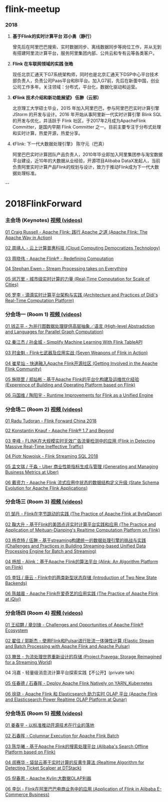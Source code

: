 # flink-meetup



### 2018

1. **基于Flink的实时计算平台 邓小勇（静行）**

   曾先后在阿里巴巴搜索、实时数据同步、离线数据同步等岗位工作，并从无到有搭建阿里流计算平台，服务阿里集团内部、公共云和专有云等各类客户。



2. **Flink 在车联网领域的实践 张皓**

   现任北京汇通天下G7系统架构师，同时也是北京汇通天下DSP中心平台技术部负责人，负责公司Paas平台和BI平台。加入G7前，先后在新蛋中国，创业公司工作多年。关注领域：分布式，平台化，数据化驱动和运营。



3. **《Flink 技术介绍和新功能展望》 伍翀（云邪）**

   北京理工大学硕士毕业，2015 年加入阿里巴巴，参与阿里巴巴实时计算引擎 JStorm 的开发与设计。2016 年开始从事阿里新一代实时计算引擎 Blink SQL 的开发与优化，并活跃于 Flink 社区，于2017年2月成为ApacheFlink Committer，是国内早期 Flink Committer 之一。目前主要专注于分布式处理和实时计算，热爱开源，热爱分享。

   

4. 《Flink: 下一代大数据处理引擎》 陈守元（巴真）

   阿里巴巴实时计算团队产品负责人，2010年毕业即加入阿里集团参与淘宝数据平台建设，近10年的大数据从业经验，开源项目Alibaba DataX发起人，当前负责阿里实时计算产品Flink的规划与设计，致力于推动Flink成为下一代大数据处理标准。



--

# 2018FlinkForward


### 主会场 (Keynotes) [视频 (videos)](https://yq.aliyun.com/live/701)

[01 Craig Russell - Apache Flink: 践行 Apache 之道 (Apache Flink: The Apache Way in Action)](https://files.alicdn.com/tpsservice/b40e46ca0abcef3e3f12f7fe12c46f0a.pdf)

[02 周靖人 - 云上计算普惠科技 (Cloud Computing Democratizes Technology)](https://files.alicdn.com/tpsservice/9a90a15cc2666348aa7e2fef4846eea7.pdf)

[03 蒋晓伟 - Apache Flink® - Redefining Computation](https://files.alicdn.com/tpsservice/62fa5ebcd23ea0b8a956f2a06197b57a.pdf )

[04 Stephan Ewen - Stream Processing takes on Everything](https://files.alicdn.com/tpsservice/9759cf4877c51e0c5aec6244cfe399b0.pdf)

[05 闵万里 - 城市级实时计算的力量 (Real-Time Computation for Scale of Cities)](https://files.alicdn.com/tpsservice/5f3272c3212b77cd835ff020d9954480.pdf)

[06 罗李 - 滴滴实时计算平台架构与实践 (Architecture and Practices of Didi's Real-Time Computation Platform)](https://files.alicdn.com/tpsservice/aca017af879a657ed0983b8f1cf4bbfd.pdf)


### 分会场一 (Room 1) [视频 (videos)](https://yq.aliyun.com/live/703)

[01 钱正平 - 为并行图数据处理提供高层抽象／语言 (High-level Abstradction and Languages for Parallel Graph Computation)](https://files.alicdn.com/tpsservice/1f9799e34cd9ce22678b1ed13b71e615.pdf)

[02 秦江杰 / 孙金城 - Simplify Machine Learning With Flink TableAPI](https://files.alicdn.com/tpsservice/69181d1fd85d15635a7fe64ebafbf140.pdf)

[03 时金魁 - Flink七武器及应用实战 (Seven Weapons of Flink in Action)](https://files.alicdn.com/tpsservice/4346f13e6710d3faed35fa21976ce1cb.pdf)

[04 崔星灿 - 快速融入Apache Flink开源社区 (Getting Involved in the Apache Flink Community)](https://files.alicdn.com/tpsservice/981cfe593809cc08c11c5f0cee4d19cd.pdf)

[05 施晓罡 / 郑灿彬 - 基于Apache Flink的平台化构建及运维优化经验 (Expereince of Building and Operating Platform based on Flink)](https://files.alicdn.com/tpsservice/9bcc469feb3dcca4ea15226e70e23ed5.pdf)

[06 马国维 / 陶阳宇 - Runtime Improvements for Flink as a Unified Engine](https://files.alicdn.com/tpsservice/8510c65ffa1fde57274595c5bb009347.pdf)


### 分会场二 (Room 2) [视频 (videos)](https://yq.aliyun.com/live/702)

[01 Radu Tudoran - Flink Forward China 2018](https://files.alicdn.com/tpsservice/3d836d6366a800dc70f52a0ec0bb5bc5.pdf)

[02 Konstantin Knauf - Apache Flink® 1.7 and Beyond](https://files.alicdn.com/tpsservice/7d9e8f6cddc390eca132b0ae46722940.pdf)

[03 李峰 - FLINK在大规模实时无效广告流量检测中的应用 (Flink in Detecting Massive Real-Time Ineffective Traffic)](https://files.alicdn.com/tpsservice/c429c9351675f89a56000489519135a8.pdf)

[04 Piotr Nowojsk - Flink Streaming SQL 2018](https://files.alicdn.com/tpsservice/7038d8f09f58512171750ffe4a6f63c4.pdf)

[05 孟文瑞 / 于淼 - Uber 商业性能指标生成与管理 (Generating and Managing Business Metrics at Uber)](https://files.alicdn.com/tpsservice/9bf841f251392aedcbb7cc98c5d140fa.pdf)

[06 戴资力 - Apache Flink 流式应用中状态的数据结构定义升级 (State Schema Evolution for Apache Flink Applications)](https://files.alicdn.com/tpsservice/d9fde10f25b061916eab468ac2c1fc47.pdf)


### 分会场三 (Room 3) [视频 (videos)](https://yq.aliyun.com/live/704)

[01 邹丹 - Flink在字节跳动的实践 (The Practice of Apache Flink at ByteDance)](https://files.alicdn.com/tpsservice/6b7686e18135389a76e2a0e476b270ec.pdf)

[02 鞠⼤升 - 基于Flink的美团点评实时计算平台实践和应⽤ (The Practice and Application of Meituan-Dianping's Realtime Computation Platform on Flink)](https://files.alicdn.com/tpsservice/d855dadbdeacb1d7bae82c2780a545b5.pdf)

[03 杨克特 / 伍翀 - 基于streaming构建统一的数据处理引擎的挑战与实践 (Challenges and Practices in Building Streaming-based Unified Data Processing Engine for Batch and Streaming)](https://files.alicdn.com/tpsservice/74235d95df4b7b3163a96615e0b61131.pdf)

[04 杨旭 - Alink：基于Apache Flink的算法平台 (Alink: An Algorithm Platform on Flink)](https://files.alicdn.com/tpsservice/23c67b6682c7d74339af7c53fccac429.pdf)

[05 李钰 / 唐云 - Flink中的两类新型状态存储 (Introduction of Two New State Backends)](https://files.alicdn.com/tpsservice/1df9ccb8a7b6b2782a558d3c32d40c19.pdf)

[06 陈越晨 - Apache Flink在爱奇艺的应用实践 (The Practice of Apache Flink at iQiyi)](https://files.alicdn.com/tpsservice/c421720fcb1c51026257cd770923844a.pdf)


### 分会场四 (Room 4) [视频 (videos)](https://yq.aliyun.com/live/705)

[01 王绍翾 / 章剑锋 - Challenges and Opportunities of Apache Flink® Ecosystem](https://files.alicdn.com/tpsservice/6122ed352e520aae78a22ed19657d150.pdf)

[02 翟佳 / 郭斯杰 - 使⽤Flink和Pulsar进⾏批流⼀体弹性计算 (Elastic Stream and Batch Processing
with Apache Flink and Apache Pulsar)](https://files.alicdn.com/tpsservice/36a600d88492560d8f33c86ce9e3f746.pdf)

[03 滕昱 - 为流处理世界重新设计的存储 (Project Pravega: Storage Reimagined for a Streaming World)](https://files.alicdn.com/tpsservice/8c72901db4a4bda83e33d35b8e6d0ecd.pdf)

04 冯嘉 - 轻量级消息流计算平台探索实践【不公开】(private talk)

[05 任春德 / 石春晖 - Deploy Apache Flink Natively on YARN_Kubernetes](https://files.alicdn.com/tpsservice/e548113c892561c49d55e01287a68802.pdf)

[06 徐骁 - Apache Flink 和 Elasticsearch 助⼒实时 OLAP 平台 (Apache Flink and Elasticsearch Power Realtime OLAP Platform at Qunar)](https://files.alicdn.com/tpsservice/44558decf0f39980283107647d1e5755.pdf)


### 分会场五 (Room 5) [视频 (videos)](https://yq.aliyun.com/live/707)

[01 姜春宇 - 以标准推动开源技术在行业的落地](https://files.alicdn.com/tpsservice/13039399808974a7c40be0c5d671061e.pdf)

[02 石春晖 - Columnar Execution for Apache Flink Batch](https://files.alicdn.com/tpsservice/15d6d7236e6e29047500b3b25432e6bb.pdf)

[03 陈华曦 - 基于Apache Flink的搜索处理平台 (Alibaba's Search Offline Platform based on Flink)](https://files.alicdn.com/tpsservice/8dab3c208f8044a26937a7bd7aed3c3d.pdf)

[04 訚赛华 - 袋鼠云基于实时计算的反黄牛算法 (Realtime Algorithm for Detecting Ticket Scalper at DTStack)](https://files.alicdn.com/tpsservice/65149b8dc2643415c0a10878195d38b2.pdf)

[05 倪春恩 - Apache Kylin:大数据OLAP利器](https://files.alicdn.com/tpsservice/4a21d431d914e85b0edced063dbc40ff.pdf)

[06 李剑 - Flink在阿里巴巴电商业务中的应用 (Application of Flink in Alibaba E-Commerce Business)](https://files.alicdn.com/tpsservice/badd0c8d32c9008d95addc0a28f1eb11.pdf)
